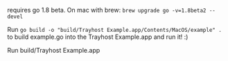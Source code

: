 requires go 1.8 beta. On mac with brew:
`brew upgrade go -v=1.8beta2 --devel`

Run `go build -o "build/Trayhost Example.app/Contents/MacOS/example" .` to build example.go into the Trayhost Example.app and run it! :)

Run build/Trayhost Example.app